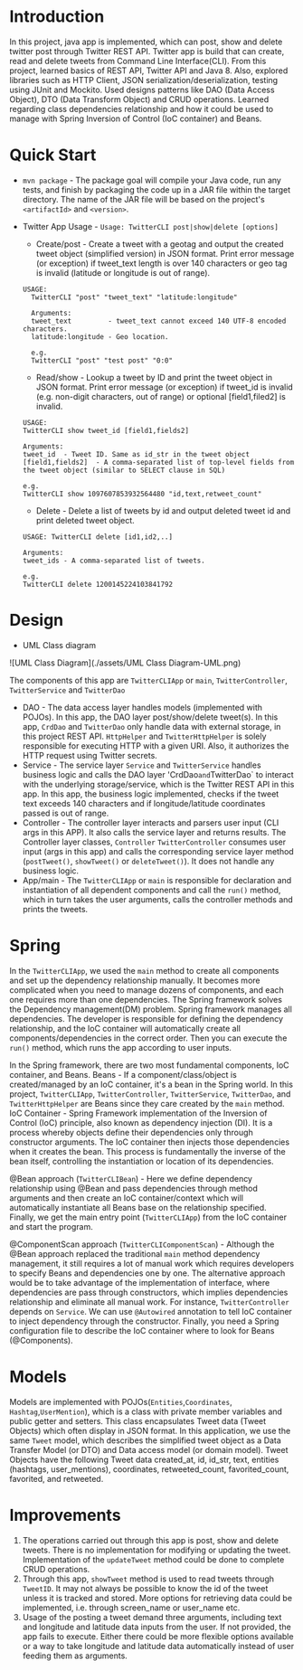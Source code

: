 # Introduction
In this project, java app is implemented, which can post, show and delete twitter post through Twitter REST API. Twitter app is build that can create, read and delete tweets from Command Line Interface(CLI). From this project, learned basics of REST API, Twitter API and Java 8. Also, explored libraries such as HTTP Client, JSON serialization/deserialization, testing using JUnit and Mockito. Used designs patterns like DAO (Data Access Object), DTO (Data Transform Object) and CRUD operations. Learned regarding class dependencies relationship and how it could be used to manage with Spring Inversion of Control (IoC container) and Beans.

# Quick Start
- `mvn package` - The package goal will compile your Java code, run any tests, and finish by packaging the code up in a JAR file within the target directory. The name of the JAR file will be based on the project's `<artifactId>` and `<version>`.
- Twitter App Usage - `Usage: TwitterCLI post|show|delete [options]`
    * Create/post - Create a tweet with a geotag and output the created tweet object (simplified version) in JSON  format. Print error message (or exception) if tweet_text length is over 140 characters or geo tag is invalid (latitude or longitude is out of range).
  ```
  USAGE:
    TwitterCLI "post" "tweet_text" "latitude:longitude"
    
    Arguments:
    tweet_text         - tweet_text cannot exceed 140 UTF-8 encoded characters. 
    latitude:longitude - Geo location.
    
    e.g.
    TwitterCLI "post" "test post" "0:0"
  ```
  
  * Read/show - Lookup a tweet by ID and print the tweet object in JSON format. Print error message (or exception) if tweet_id is invalid (e.g. non-digit characters, out of range) or optional [field1,filed2] is invalid.
  ```
  USAGE:
  TwitterCLI show tweet_id [field1,fields2]
  
  Arguments:
  tweet_id  - Tweet ID. Same as id_str in the tweet object
  [field1,fields2]  - A comma-separated list of top-level fields from the tweet object (similar to SELECT clause in SQL)
  
  e.g. 
  TwitterCLI show 1097607853932564480 "id,text,retweet_count"
  ```
  * Delete - Delete a list of tweets by id and output deleted tweet id and print deleted tweet object.
  ```
  USAGE: TwitterCLI delete [id1,id2,..]
  
  Arguments:
  tweet_ids - A comma-separated list of tweets.
  
  e.g.
  TwitterCLI delete 1200145224103841792
  ```

# Design
- UML Class diagram

![UML Class Diagram](./assets/UML Class Diagram-UML.png)

The components of this app are `TwitterCLIApp` or `main`, `TwitterController`, `TwitterService` and `TwitterDao`
- DAO - The data access layer handles models (implemented with POJOs). In this app, the DAO layer post/show/delete tweet(s). In this app, `CrdDao` and `TwitterDao` only handle data with external storage, in this project REST API. `HttpHelper` and `TwitterHttpHelper` is solely responsible for executing HTTP with a given URI. Also, it authorizes the HTTP request using Twitter secrets.
- Service - The service layer `Service` and `TwitterService` handles business logic and calls the DAO layer 'CrdDao` and `TwitterDao` to interact with the underlying storage/service, which is the Twitter REST API in this app.  In this app, the business logic implemented, checks if the tweet text exceeds 140 characters and if longitude/latitude coordinates passed is out of range.
- Controller - The controller layer interacts and parsers user input (CLI args in this APP). It also calls the service layer and returns results. The Controller layer classes, `Controller` `TwitterController` consumes user input (args in this app) and calls the corresponding service layer method (`postTweet()`, `showTweet()` or `deleteTweet()`). It does not handle any business logic.
- App/main - The `TwitterCLIApp` or `main` is responsible for declaration and instantiation of all dependent components and call the `run()` method, which in turn takes the user arguments, calls the controller methods and prints the tweets.

# Spring
In the `TwitterCLIApp`, we used the `main` method to create all components and set up the dependency relationship manually. It becomes more complicated when you need to manage dozens of components, and each one requires more than one dependencies. The Spring framework solves the Dependency management(DM) problem. Spring framework manages all dependencies. The developer is responsible for defining the dependency relationship, and the IoC container will automatically create all components/dependencies in the correct order. Then you can execute the `run()` method, which runs the app according to user inputs.

In the Spring framework, there are two most fundamental components, IoC container, and Beans.
Beans - If a component/class/object is created/managed by an IoC container, it's a bean in the Spring world. In this project, `TwitterCLIApp`, `TwitterController`, `TwitterService`, `TwitterDao`, and `TwitterHttpHelper` are Beans since they care created by the `main` method.
IoC Container - Spring Framework implementation of the Inversion of Control (IoC) principle, also known as dependency injection (DI). It is a process whereby objects define their dependencies only through constructor arguments. The IoC container then injects those dependencies when it creates the bean. This process is fundamentally the inverse of the bean itself, controlling the instantiation or location of its dependencies.

@Bean approach (`TwitterCLIBean`) - Here we define dependency relationship using @Bean and pass dependencies through method arguments and then create an IoC container/context which will automatically instantiate all Beans base on the relationship specified. Finally, we get the main entry point (`TwitterCLIApp`) from the IoC container and start the program. 

@ComponentScan approach (`TwitterCLIComponentScan`) - Although the @Bean approach replaced the traditional `main` method dependency management, it still requires a lot of manual work which requires developers to specify Beans and dependencies one by one. The alternative approach would be to take advantage of the implementation of interface, where dependencies are pass through constructors, which implies dependencies relationship and eliminate all manual work.
For instance, `TwitterController` depends on `Service`. We can use `@Autowired` annotation to tell IoC container to inject dependency through the constructor. Finally, you need a Spring configuration file to describe the IoC container where to look for Beans (@Components). 

# Models
Models are implemented with POJOs(`Entities`,`Coordinates`, `Hashtag`,`UserMention`), which is a class with private member variables and public getter and setters. This class encapsulates Tweet data (Tweet Objects) which often display in JSON format. In this application, we use the same `Tweet` model, which describes the simplified tweet object as a Data Transfer Model (or DTO) and Data access model (or domain model). Tweet Objects have the following Tweet data created_at, id, id_str,  text, entities (hashtags, user_mentions), coordinates, retweeted_count, favorited_count, favorited, and retweeted.

# Improvements
1) The operations carried out through this app is post, show and delete tweets. There is no implementation for modifying or updating the tweet. Implementation of the `updateTweet` method could be done to complete CRUD operations.
2) Through this app, `showTweet` method is used to read tweets through `TweetID`. It may not always be possible to know the id of the tweet unless it is tracked and stored. More options for retrieving data could be implemented, i.e. through screen_name or user_name etc.
3) Usage of the posting a tweet demand three arguments, including text and longitude and latitude data inputs from the user. If not provided, the app fails to execute. Either there could be more flexible options available or a way to take longitude and latitude data automatically instead of user feeding them as arguments.